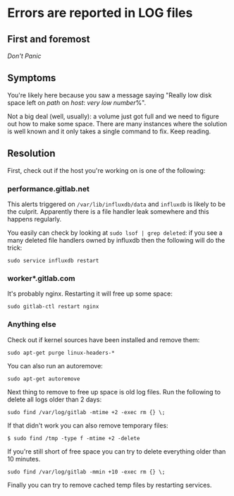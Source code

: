 # Errors are reported in LOG files

## First and foremost

*Don't Panic*

## Symptoms

You're likely here because you saw a message saying "Really low disk space left on _path_ on _host_: _very low number_%".

Not a big deal (well, usually): a volume just got full and we need to figure out how to make some space. There are many instances where the solution is well known and it only takes a single command to fix. Keep reading.

## Resolution

First, check out if the host you're working on is one of the following:

### performance.gitlab.net

This alerts triggered on `/var/lib/influxdb/data` and `influxdb` is likely to be the culprit. Apparently there is a file handler leak somewhere and this happens regularly.

You easily can check by looking at `sudo lsof | grep deleted`: if you see a many deleted file handlers owned by influxdb then the following will do the trick:
```
sudo service influxdb restart
```

### worker*.gitlab.com

It's probably nginx. Restarting it will free up some space:
```
sudo gitlab-ctl restart nginx
```

### Anything else

Check out if kernel sources have been installed and remove them:
```
sudo apt-get purge linux-headers-*
```

You can also run an autoremove:
```
sudo apt-get autoremove
```

Next thing to remove to free up space is old log files. Run the following to delete all logs older than 2 days:

```
sudo find /var/log/gitlab -mtime +2 -exec rm {} \;
```

If that didn't work you can also remove temporary files:

```
$ sudo find /tmp -type f -mtime +2 -delete
```

If you're still short of free space you can try to delete everything older than 10 minutes.

```
sudo find /var/log/gitlab -mmin +10 -exec rm {} \;
```

Finally you can try to remove cached temp files by restarting services.
